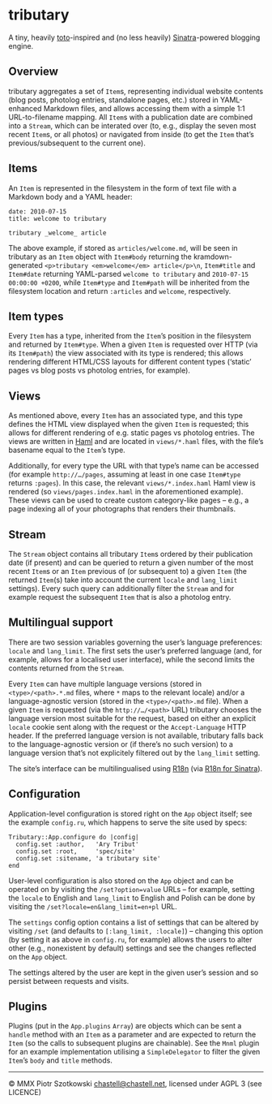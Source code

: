 tributary
=========

A tiny, heavily [toto](http://cloudhead.io/toto)-inspired and (no less heavily) [Sinatra](http://www.sinatrarb.com/)-powered blogging engine.



Overview
--------

tributary aggregates a set of `Item`s, representing individual website contents (blog posts, photolog entries, standalone pages, etc.) stored in YAML-enhanced Markdown files, and allows accessing them with a simple 1:1 URL-to-filename mapping. All `Item`s with a publication date are combined into a `Stream`, which can be interated over (to, e.g., display the seven most recent `Item`s, or all photos) or navigated from inside (to get the `Item` that’s previous/subsequent to the current one).



Items
-----

An `Item` is represented in the filesystem in the form of text file with a Markdown body and a YAML header:

    date: 2010-07-15
    title: welcome to tributary
    
    tributary _welcome_ article

The above example, if stored as `articles/welcome.md`, will be seen in tributary as an `Item` object with `Item#body` returning the kramdown-generated `<p>tributary <em>welcome</em> article</p>\n`, `Item#title` and `Item#date` returning YAML-parsed `welcome to tributary` and `2010-07-15 00:00:00 +0200`, while `Item#type` and `Item#path` will be inherited from the filesystem location and return `:articles` and `welcome`, respectively.



Item types
----------

Every `Item` has a type, inherited from the `Item`’s position in the filesystem and returned by `Item#type`. When a given `Item` is requested over HTTP (via its `Item#path`) the view associated with its type is rendered; this allows rendering different HTML/CSS layouts for different content types (‘static’ pages vs blog posts vs photolog entries, for example).



Views
-----

As mentioned above, every `Item` has an associated type, and this type defines the HTML view displayed when the given `Item` is requested; this allows for different rendering of e.g. static pages vs photolog entries. The views are written in [Haml](http://haml-lang.com/) and are located in `views/*.haml` files, with the file’s basename equal to the `Item`’s type.

Additionally, for every type the URL with that type’s name can be accessed (for example `http://…/pages`, assuming at least in one case `Item#type` returns `:pages`). In this case, the relevant `views/*.index.haml` Haml view is rendered (so `views/pages.index.haml` in the aforementioned example). These views can be used to create custom category-like pages – e.g., a page indexing all of your photographs that renders their thumbnails.



Stream
------

The `Stream` object contains all tributary `Item`s ordered by their publication date (if present) and can be queried to return a given number of the most recent `Item`s or an `Item` previous of (or subsequent to) a given `Item` (the returned `Item`(s) take into account the current `locale` and `lang_limit` settings). Every such query can additionally filter the `Stream` and for example request the subsequent `Item` that is also a photolog entry.



Multilingual support
--------------------

There are two session variables governing the user’s language preferences: `locale` and `lang_limit`. The first sets the user’s preferred language (and, for example, allows for a localised user interface), while the second limits the contents returned from the `Stream`.

Every `Item` can have multiple language versions (stored in `<type>/<path>.*.md` files, where `*` maps to the relevant locale) and/or a language-agnostic version (stored in the `<type>/<path>.md` file). When a given `Item` is requested (via the `http://…/<path>` URL) tributary chooses the language version most suitable for the request, based on either an explicit `locale` cookie sent along with the request or the `Accept-Language` HTTP header. If the preferred language version is not available, tributary falls back to the language-agnostic version or (if there’s no such version) to a language version that’s not explicitely filtered out by the `lang_limit` setting.

The site’s interface can be multilingualised using [R18n](http://r18n.rubyforge.org/) (via [R18n for Sinatra](http://r18n.rubyforge.org/sinatra.html)).



Configuration
-------------

Application-level configuration is stored right on the `App` object itself; see the example `config.ru`, which happens to serve the site used by specs:

    Tributary::App.configure do |config|
      config.set :author,   'Ary Tribut'
      config.set :root,     'spec/site'
      config.set :sitename, 'a tributary site'
    end

User-level configuration is also stored on the `App` object and can be operated on by visiting the `/set?option=value` URLs – for example, setting the `locale` to English and `lang_limit` to English and Polish can be done by visiting the `/set?locale=en&lang_limit=en+pl` URL.

The `settings` config option contains a list of settings that can be altered by visiting `/set` (and defaults to `[:lang_limit, :locale]`) – changing this option (by setting it as above in `config.ru`, for example) allows the users to alter other (e.g., nonexistent by default) settings and see the changes reflected on the `App` object.

The settings altered by the user are kept in the given user’s session and so persist between requests and visits.



Plugins
-------

Plugins (put in the `App.plugins` `Array`) are objects which can be sent a `handle` method with an `Item` as a parameter and are expected to return the `Item` (so the calls to subsequent plugins are chainable). See the `Mnml` plugin for an example implementation utilising a `SimpleDelegator` to filter the given `Item`’s `body` and `title` methods.



---

© MMX Piotr Szotkowski <chastell@chastell.net>, licensed under AGPL 3 (see LICENCE)
